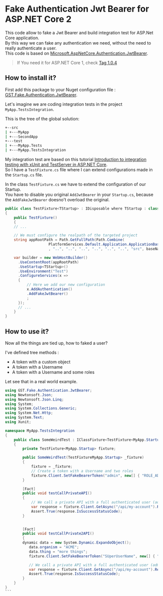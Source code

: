 # Fake Authentication Jwt Bearer for ASP.NET Core 2

This code allow to fake a Jwt Bearer and build integration test for ASP.Net Core application.  
By this way we can fake any authentication we need, without the need to really authenticate a user.  
This code is based on [Microsoft.AspNetCore.Authentication.JwtBearer](https://github.com/aspnet/Security/tree/dev/src/Microsoft.AspNetCore.Authentication.JwtBearer).

 > If You need it for ASP.NET Core 1, check [Tag 1.0.4](/tree/1.0.4)

## How to install it?

First add this package to your Nuget configuration file : [GST.Fake.Authentication.JwtBearer](https://www.nuget.org/packages/GST.Fake.Authentication.JwtBearer).

Let's imagine we are coding integration tests in the project `MyApp.TestsIntegration`.

This is the tree of the global solution:

```bash
+--src
| +---MyApp
| +---SecondApp
+---test
| +---MyApp.Tests
| +---MyApp.TestsIntegration
```

My integration test are based on this tutorial [Introduction to integration testing with xUnit and TestServer in ASP.NET Core](http://andrewlock.net/introduction-to-integration-testing-with-xunit-and-testserver-in-asp-net-core/).  
So I have a `TestFixture.cs` file where I can extend configurations made in the `Startup.cs` file.

In the class `TestFixture.cs` we have to extend the configuration of our Startup.  
You have to disable you original `AddJwtBearer` in your `Startup.cs`, because the `AddFakeJwtBearer` doesno't overload the original.

```C#
public class TestFixture<TStartup> : IDisposable where TStartup : class
{
    public TestFixture()
    {
    // ...

    // We must configure the realpath of the targeted project
    string appRootPath = Path.GetFullPath(Path.Combine(
                    PlatformServices.Default.Application.ApplicationBasePath
                    , "..", "..", "..", "..", "..", "..", "src", baseNamespace));

    var builder = new WebHostBuilder()
      .UseContentRoot(appRootPath)
      .UseStartup<TStartup>()
      .UseEnvironment("Test")
      .ConfigureServices(x =>
      {
          // Here we add our new configuration
          x.AddAuthentication()
		  .AddFakeJwtBearer()
          ;
      });
      // ...
    }
}
```

## How to use it?

Now all the things are tied up, how to faked a user?

I've defined tree methods :
 - A token with a custom object
 - A token with a Username
 - A token with a Username and some roles

 Let see that in a real world example.

 ````C#
 using GST.Fake.Authentication.JwtBearer;
 using Newtonsoft.Json;
 using Newtonsoft.Json.Linq;
 using System;
 using System.Collections.Generic;
 using System.Net.Http;
 using System.Text;
 using Xunit;

 namespace MyApp.TestsIntegration
 {
     public class SomeWeirdTest : IClassFixture<TestFixture<MyApp.Startup>>
     {
         private TestFixture<MyApp.Startup> fixture;

         public SomeWeirdTest(TestFixtureMyApp.Startup> _fixture)
         {
             fixture = _fixture;
             // Create a token with a Username and two roles
             fixture.Client.SetFakeBearerToken("admin", new[] { "ROLE_ADMIN", "ROLE_GENTLEMAN" });
         }

         [Fact]
         public void testCallPrivateAPI()
         {
             // We call a private API with a full authenticated user (admin)
             var response = fixture.Client.GetAsync("/api/my-account").Result;
             Assert.True(response.IsSuccessStatusCode);
         }

		 
         [Fact]
         public void testCallPrivate2API()
         {
		 dynamic data = new System.Dynamic.ExpandoObject();
            data.organism = "ACME";
            data.thing = "more things";
            fixture.Client.SetFakeBearerToken("SUperUserName", new[] { "Role1", "Role2" }, (object)data);

            // We call a private API with a full authenticated user (admin)
            var response = fixture.Client.GetAsync("/api/my-account").Result;
            Assert.True(response.IsSuccessStatusCode);
         }
     }
 }
 ```
